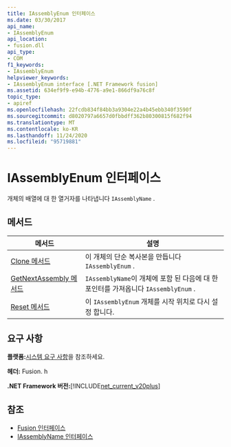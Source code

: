 ```yaml
---
title: IAssemblyEnum 인터페이스
ms.date: 03/30/2017
api_name:
- IAssemblyEnum
api_location:
- fusion.dll
api_type:
- COM
f1_keywords:
- IAssemblyEnum
helpviewer_keywords:
- IAssemblyEnum interface [.NET Framework fusion]
ms.assetid: 634ef9f9-e94b-4776-a9e1-866df9a76c8f
topic_type:
- apiref
ms.openlocfilehash: 22fcdb834f84bb3a9304e22a4b45ebb340f3590f
ms.sourcegitcommit: d8020797a6657d0fbbdff362b80300815f682f94
ms.translationtype: MT
ms.contentlocale: ko-KR
ms.lasthandoff: 11/24/2020
ms.locfileid: "95719881"
---
```

# <a name="iassemblyenum-interface"></a>IAssemblyEnum 인터페이스

개체의 배열에 대 한 열거자를 나타냅니다 `IAssemblyName` .  
  
## <a name="methods"></a>메서드  
  
|메서드|설명|  
|------------|-----------------|  
|[Clone 메서드](iassemblyenum-clone-method.md)|이 개체의 단순 복사본을 만듭니다 `IAssemblyEnum` .|  
|[GetNextAssembly 메서드](iassemblyenum-getnextassembly-method.md)|`IAssemblyName`이 개체에 포함 된 다음에 대 한 포인터를 가져옵니다 `IAssemblyEnum` .|  
|[Reset 메서드](iassemblyenum-reset-method.md)|이 `IAssemblyEnum` 개체를 시작 위치로 다시 설정 합니다.|  
  
## <a name="requirements"></a>요구 사항  

 **플랫폼:**[시스템 요구 사항](../../get-started/system-requirements.md)을 참조하세요.  
  
 **헤더:** Fusion. h  
  
 **.NET Framework 버전:**[!INCLUDE[net_current_v20plus](../../../../includes/net-current-v20plus-md.md)]  
  
## <a name="see-also"></a>참조

- [Fusion 인터페이스](fusion-interfaces.md)
- [IAssemblyName 인터페이스](iassemblyname-interface.md)
